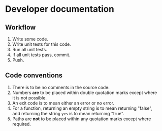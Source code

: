 # Developer documentation

## Workflow

1. Write some code.
2. Write unit tests for this code.
3. Run all unit tests.
4. If all unit tests pass, commit.
5. Push.

## Code conventions

1. There is to be no comments in the source code.
2. Numbers **are** to be placed within double quotation marks except where it is not possible.
3. An exit code is to mean either an error or no error.
4. For a function, returning an empty string is to mean returning "false", and returning the string `yes` is to mean returning "true".
5. Paths are **not** to be placed within any quotation marks except where required.